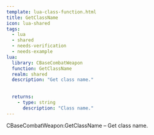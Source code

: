```yaml
---
template: lua-class-function.html
title: GetClassName
icon: lua-shared
tags:
  - lua
  - shared
  - needs-verification
  - needs-example
lua:
  library: CBaseCombatWeapon
  function: GetClassName
  realm: shared
  description: "Get class name."
  
  
  returns:
    - type: string
      description: "Class name."
---
```


<div class="lua__search__keywords">
CBaseCombatWeapon:GetClassName &#x2013; Get class name.
</div>
